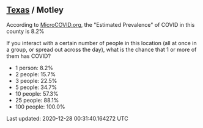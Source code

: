 
## [Texas](/united-states/texas) / Motley

According to [MicroCOVID.org](http://microcovid.org),
the "Estimated Prevalence" of COVID in this county is 8.2%

If you interact with a certain number of people in this location
(all at once in a group, or spread out across the day), what is the chance that
1 or more of them has COVID?

- 1 person: 8.2%
- 2 people: 15.7%
- 3 people: 22.5%
- 5 people: 34.7%
- 10 people: 57.3%
- 25 people: 88.1%
- 100 people: 100.0%

Last updated: 2020-12-28 00:31:40.164272 UTC
